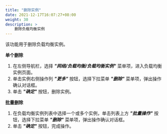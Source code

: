 ```yaml
---
title: "删除实例"
date: 2021-12-17T16:07:27+08:00
weight: 30
description: >
    删除负载均衡实例
---
```


该功能用于删除负载均衡实例。

**单个删除**

1. 在左侧导航栏，选择 **_"网络/负载均衡/负载均衡实例"_** 菜单项，进入负载均衡实例页面。
2. 单击实例右侧操作列 **_"更多"_** 按钮，选择下拉菜单 **_"删除"_** 菜单项，弹出操作确认对话框。
2. 单击 **_"确定"_** 按钮，删除实例。

**批量删除**

1. 在负载均衡实例列表中选择一个或多个实例，单击列表上方 **_"批量操作"_** 按钮，选择下拉菜单 **_"删除"_** 菜单项，弹出操作确认对话框。
2. 单击 **_"确定"_** 按钮，完成操作。